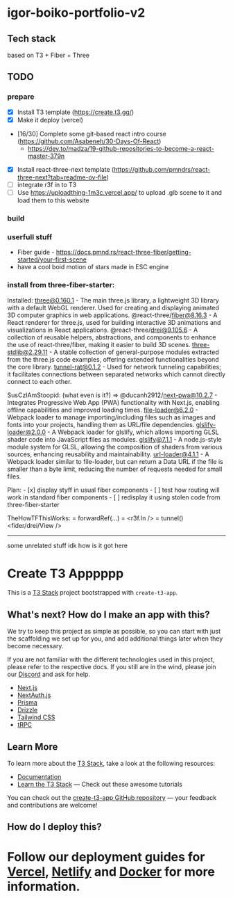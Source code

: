 # igor-boiko-portfolio-v2

## Tech stack

based on T3 + Fiber + Three

## TODO

### prepare

- [x] Install T3 template (https://create.t3.gg/)
- [x] Make it deploy (vercel)
- [16/30] Complete some git-based react intro course (https://github.com/Asabeneh/30-Days-Of-React)
    - https://dev.to/madza/19-github-repositories-to-become-a-react-master-379n
- [x] Install react-three-next template (https://github.com/pmndrs/react-three-next?tab=readme-ov-file)
- [ ] integrate r3f in to T3
- [ ] Use https://uploadthing-1m3c.vercel.app/ to upload .glb scene to it and load them to this website

### build

### userfull stuff

- Fiber guide - https://docs.pmnd.rs/react-three-fiber/getting-started/your-first-scene
- have a cool boid motion of stars made in ESC engine










### install from three-fiber-starter:

Installed:
    three@0.160.1 - The main three.js library, a lightweight 3D library with a default WebGL renderer. Used for creating and displaying animated 3D computer graphics in web applications.
    @react-three/fiber@8.16.3 - A React renderer for three.js, used for building interactive 3D animations and visualizations in React applications.
    @react-three/drei@9.105.6 - A collection of reusable helpers, abstractions, and components to enhance the use of react-three/fiber, making it easier to build 3D scenes.
    three-stdlib@2.29.11 - A stable collection of general-purpose modules extracted from the three.js code examples, offering extended functionalities beyond the core library.
    tunnel-rat@0.1.2 - Used for network tunneling capabilities; it facilitates connections between separated networks which cannot directly connect to each other.

SusCzIAmStoopid:
    (what even is it?) => @ducanh2912/next-pwa@10.2.7 - Integrates Progressive Web App (PWA) functionality with Next.js, enabling offline capabilities and improved loading times.
    file-loader@6.2.0 - Webpack loader to manage importing/including files such as images and fonts into your projects, handling them as URL/file dependencies.
    glslify-loader@2.0.0 - A Webpack loader for glslify, which allows importing GLSL shader code into JavaScript files as modules.
    glslify@7.1.1 - A node.js-style module system for GLSL, allowing the composition of shaders from various sources, enhancing reusability and maintainability.
    url-loader@4.1.1 - A Webpack loader similar to file-loader, but can return a Data URL if the file is smaller than a byte limit, reducing the number of requests needed for small files.

Plan:
    - [x] display styff in usual fiber components
    - [ ] test how routing will work in standard fiber components
    - [ ] redisplay it using stolen code from three-fiber-starter

TheHowTFThisWorks:
    <View /> = forwardRef(...)
        <Three /> = <r3f.In /> = tunnel()
            <fider/drei/View />     







---

some unrelated stuff idk how is it got here

# Create T3 Apppppp

This is a [T3 Stack](https://create.t3.gg/) project bootstrapped with `create-t3-app`.

## What's next? How do I make an app with this?

We try to keep this project as simple as possible, so you can start with just the scaffolding we set up for you, and add additional things later when they become necessary.

If you are not familiar with the different technologies used in this project, please refer to the respective docs. If you still are in the wind, please join our [Discord](https://t3.gg/discord) and ask for help.

- [Next.js](https://nextjs.org)
- [NextAuth.js](https://next-auth.js.org)
- [Prisma](https://prisma.io)
- [Drizzle](https://orm.drizzle.team)
- [Tailwind CSS](https://tailwindcss.com)
- [tRPC](https://trpc.io)

## Learn More

To learn more about the [T3 Stack](https://create.t3.gg/), take a look at the following resources:

- [Documentation](https://create.t3.gg/)
- [Learn the T3 Stack](https://create.t3.gg/en/faq#what-learning-resources-are-currently-available) — Check out these awesome tutorials

You can check out the [create-t3-app GitHub repository](https://github.com/t3-oss/create-t3-app) — your feedback and contributions are welcome!

## How do I deploy this?

# Follow our deployment guides for [Vercel](https://create.t3.gg/en/deployment/vercel), [Netlify](https://create.t3.gg/en/deployment/netlify) and [Docker](https://create.t3.gg/en/deployment/docker) for more information.
